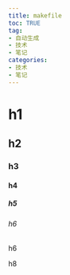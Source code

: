```yaml
---
title: makefile
toc: TRUE
tag:
- 自动生成
- 技术
- 笔记
categories:
- 技术
- 笔记
---
```

<h1 id="h1">h1</h1>
<h2 id="h2">h2</h2>
<h3 id="h3">h3</h3>
<h4 id="h4">h4</h4>
<h5 id="h5">h5</h5>
<h6 id="h6">h6</h6>
<p class="heading" id="h6-1">h6</p>
<p class="heading" id="h8">h8</p>
